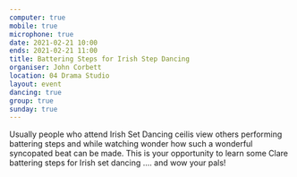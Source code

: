```yaml
---
computer: true
mobile: true
microphone: true
date: 2021-02-21 10:00
ends: 2021-02-21 11:00
title: Battering Steps for Irish Step Dancing
organiser: John Corbett
location: 04 Drama Studio
layout: event
dancing: true
group: true
sunday: true
---
```

Usually people who attend Irish Set Dancing ceilis view others performing battering steps and while watching wonder how such a wonderful syncopated beat can be made.
This is your opportunity to learn some Clare battering steps for Irish set dancing .... and wow your pals!
